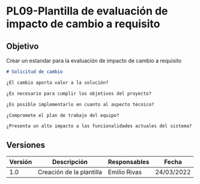 # PL09-Plantilla de evaluación de impacto de cambio a requisito

## Objetivo

Crear un estandar para la evaluación de impacto de cambio a requisito

```md
# Solicitud de cambio

¿El cambio aporta valor a la solución?

¿Es necesario para cumplir los objetivos del proyecto?

¿Es posible implementarlo en cuanto al aspecto técnico?

¿Compromete el plan de trabajo del equipo?

¿Presenta un alto impacto a las funcionalidades actuales del sistema?


```

## Versiones

| Versión | Descripción                      | Responsables   | Fecha      |
| ------- | -------------------------------- | -------------- | ---------- |
| 1.0     | Creación  de la plantilla          | Emilio Rivas   | 24/03/2022 |